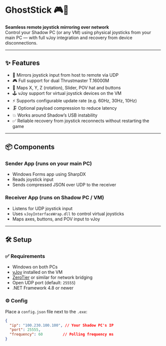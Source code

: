# GhostStick 🎮👻

**Seamless remote joystick mirroring over network**  
Control your Shadow PC (or any VM) using physical joysticks from your main PC — with full vJoy integration and recovery from device disconnections.

---

## ✨ Features

- 🔄 Mirrors joystick input from host to remote via UDP
- 🎮 Full support for dual Thrustmaster T.16000M
- 🧠 Maps X, Y, Z (rotation), Slider, POV hat and buttons
- 🕹️ vJoy support for virtual joystick devices on the VM
- ⚡ Supports configurable update rate (e.g. 60Hz, 30Hz, 10Hz)
- 🗜️ Optional payload compression to reduce latency
- 💥 Works around Shadow’s USB instability
- ✅ Reliable recovery from joystick reconnects without restarting the game

---

## 📦 Components

### Sender App (runs on your main PC)
- Windows Forms app using SharpDX
- Reads joystick input
- Sends compressed JSON over UDP to the receiver

### Receiver App (runs on Shadow PC / VM)
- Listens for UDP joystick input
- Uses `vJoyInterfaceWrap.dll` to control virtual joysticks
- Maps axes, buttons, and POV input to vJoy

---

## 🛠️ Setup

### ✅ Requirements

- Windows on both PCs
- [vJoy](https://sourceforge.net/projects/vjoystick/) installed on the VM
- [ZeroTier](https://www.zerotier.com/) or similar for network bridging
- Open UDP port (default: `25555`)
- .NET Framework 4.8 or newer

### ⚙️ Config

Place a `config.json` file next to the `.exe`:

```json
{
  "ip": "100.230.100.100", // Your Shadow PC's IP
  "port": 25555,
  "frequency": 60         // Polling frequency ms
}
